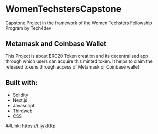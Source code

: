 # WomenTechstersCapstone
Capstone Project in the framework of the Women Techsters Fellowship Program by Tech4dev

## Metamask and Coinbase Wallet

This Project is about ERC20 Token creation and its decentralised app through which users can acquire this minted token. It helps to claim the released tokens through access of Metamask or Coinbase wallet 


## Built with:
- Solidity
- Next.js
- Javascript
- Thirdweb
- CSS

##Link: 
https://t.ly/kKKp
